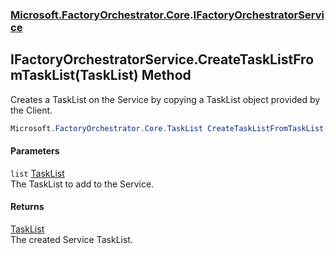 ### [Microsoft.FactoryOrchestrator.Core](Microsoft_FactoryOrchestrator_Core.md 'Microsoft.FactoryOrchestrator.Core').[IFactoryOrchestratorService](IFactoryOrchestratorService.md 'Microsoft.FactoryOrchestrator.Core.IFactoryOrchestratorService')
## IFactoryOrchestratorService.CreateTaskListFromTaskList(TaskList) Method
Creates a TaskList on the Service by copying a TaskList object provided by the Client.  
```csharp
Microsoft.FactoryOrchestrator.Core.TaskList CreateTaskListFromTaskList(Microsoft.FactoryOrchestrator.Core.TaskList list);
```
#### Parameters
<a name='Microsoft_FactoryOrchestrator_Core_IFactoryOrchestratorService_CreateTaskListFromTaskList(Microsoft_FactoryOrchestrator_Core_TaskList)_list'></a>
`list` [TaskList](TaskList.md 'Microsoft.FactoryOrchestrator.Core.TaskList')  
The TaskList to add to the Service.
  
#### Returns
[TaskList](TaskList.md 'Microsoft.FactoryOrchestrator.Core.TaskList')  
The created Service TaskList.
